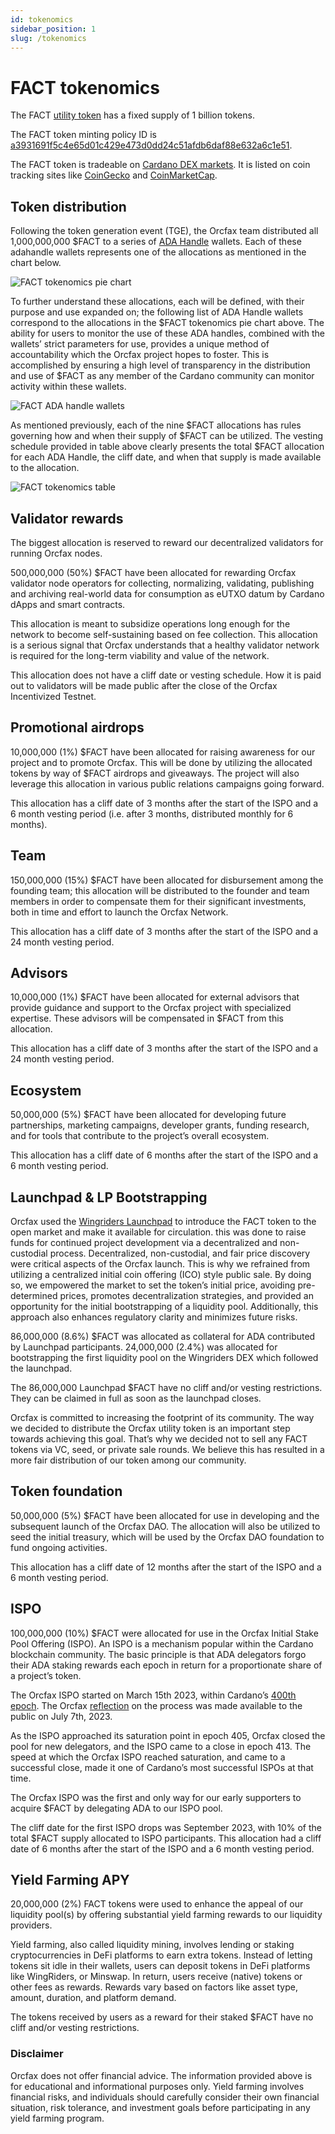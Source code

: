 ```yaml
---
id: tokenomics
sidebar_position: 1
slug: /tokenomics
---
```


# FACT tokenomics

The FACT [utility token](utility-token) has a fixed supply of 1 billion tokens.

The FACT token minting policy ID is
[a3931691f5c4e65d01c429e473d0dd24c51afdb6daf88e632a6c1e51][policyid-1].

The FACT token is tradeable on [Cardano DEX markets][dex-1]. It is listed on
coin tracking sites like [CoinGecko][listing-1] and [CoinMarketCap][listing-2].

[policyid-1]: https://pool.pm/asset1kuwfd0esf9xcxurp2x4f9w65lvz4tkfw5epugq
[listing-1]: https://www.coingecko.com/en/coins/orcfax
[listing-2]: https://coinmarketcap.com/currencies/orcfax/
[dex-1]: https://www.taptools.io/charts/token?pairID=026a18d04a0c642759bb3d83b12e3344894e5c1c7b2aeb1a2113a570.2b4e632bf755fe5e33309a47216aa396106641edd056423e2ef2a08ce30bb604

## Token distribution

Following the token generation event (TGE), the Orcfax team distributed all
1,000,000,000 $FACT to a series of [ADA Handle][handle-1] wallets. Each of these
adahandle wallets represents one of the allocations as mentioned in the chart
below.

![FACT tokenomics pie chart](/img/2023-08-30--FACT-tokenomics-pie-chart.jpeg)

To further understand these allocations, each will be defined, with their
purpose and use expanded on; the following list of ADA Handle wallets correspond
to the allocations in the $FACT tokenomics pie chart above. The ability for
users to monitor the use of these ADA handles, combined with the wallets’ strict
parameters for use, provides a unique method of accountability which the Orcfax
project hopes to foster. This is accomplished by ensuring a high level of
transparency in the distribution and use of $FACT as any member of the Cardano
community can monitor activity within these wallets.

![FACT ADA handle wallets](/img/2023-09-01--ADAhandle-FACT-wallets.png)

As mentioned previously, each of the nine $FACT allocations has rules governing
how and when their supply of $FACT can be utilized. The vesting schedule
provided in table above clearly presents the total $FACT allocation for each
ADA Handle, the cliff date, and when that supply is made available to the
allocation.

![FACT tokenomics table](/img/2023-09-02--FACT-tokenomics-table.png)

[handle-1]: https://mint.handle.me/

## Validator rewards

The biggest allocation is reserved to reward our decentralized validators for
running Orcfax nodes.

500,000,000 (50%) $FACT have been allocated for rewarding Orcfax validator node
operators for collecting, normalizing, validating, publishing and archiving
real-world data for consumption as eUTXO datum by Cardano dApps and smart
contracts.

This allocation is meant to subsidize operations long enough for the network to
become self-sustaining based on fee collection. This allocation is a serious
signal that Orcfax understands that a healthy validator network is required for
the long-term viability and value of the network.

This allocation does not have a cliff date or vesting schedule. How it is paid
out to validators will be made public after the close of the Orcfax Incentivized
Testnet.

## Promotional airdrops

10,000,000 (1%) $FACT have been allocated for raising awareness for our project
and to promote Orcfax. This will be done by utilizing the allocated tokens by
way of $FACT airdrops and giveaways. The project will also leverage this
allocation in various public relations campaigns going forward.

This allocation has a cliff date of 3 months after the start of the ISPO and a 6
month vesting period (i.e. after 3 months, distributed monthly for 6 months).

## Team

150,000,000 (15%) $FACT have been allocated for disbursement among the founding
team; this allocation will be distributed to the founder and team members in
order to compensate them for their significant investments, both in time and
effort to launch the Orcfax Network.

This allocation has a cliff date of 3 months after the start of the ISPO and a
24 month vesting period.

## Advisors

10,000,000 (1%) $FACT have been allocated for external advisors that provide
guidance and support to the Orcfax project with specialized expertise. These
advisors will be compensated in $FACT from this allocation.

This allocation has a cliff date of 3 months after the start of the ISPO and a
24 month vesting period.

## Ecosystem

50,000,000 (5%) $FACT have been allocated for developing future partnerships,
marketing campaigns, developer grants, funding research, and for tools that
contribute to the project’s overall ecosystem.

This allocation has a cliff date of 6 months after the start of the ISPO and a 6
month vesting period.

## Launchpad & LP Bootstrapping

Orcfax used the [Wingriders Launchpad][launch-1] to introduce the FACT token to
the open market and make it available for circulation. this was done to raise
funds for continued project development via a decentralized and non-custodial
process. Decentralized, non-custodial, and fair price discovery were critical
aspects of the Orcfax launch. This is why we refrained from utilizing a
centralized initial coin offering (ICO) style public sale. By doing so, we
empowered the market to set the token’s initial price, avoiding pre-determined
prices, promotes decentralization strategies, and provided an opportunity for
the initial bootstrapping of a liquidity pool. Additionally, this approach also
enhances regulatory clarity and minimizes future risks.

86,000,000 (8.6%) $FACT was allocated as collateral for ADA contributed by
Launchpad participants. 24,000,000 (2.4%) was allocated for bootstrapping the
first liquidity pool on the Wingriders DEX which followed the launchpad.

The 86,000,000 Launchpad $FACT have no cliff and/or vesting restrictions. They
can be claimed in full as soon as the launchpad closes.

Orcfax is committed to increasing the footprint of its community. The way we
decided to distribute the Orcfax utility token is an important step towards
achieving this goal. That’s why we decided not to sell any FACT tokens via VC,
seed, or private sale rounds. We believe this has resulted in a more fair
distribution of our token among our community.

[launch-1]: https://medium.com/@orcfax/orcfax-token-launch-in-collaboration-with-wingriders-launchpad-39d63da2b379

## Token foundation

50,000,000 (5%) $FACT have been allocated for use in developing and the
subsequent launch of the Orcfax DAO. The allocation will also be utilized to
seed the initial treasury, which will be used by the Orcfax DAO foundation to
fund ongoing activities.

This allocation has a cliff date of 12 months after the start of the ISPO and a
6 month vesting period.

## ISPO

100,000,000 (10%) $FACT were allocated for use in the Orcfax Initial Stake Pool
Offering (ISPO). An ISPO is a mechanism popular within the Cardano blockchain
community. The basic principle is that ADA delegators forgo their ADA staking
rewards each epoch in return for a proportionate share of a project’s token.

The Orcfax ISPO started on March 15th 2023, within Cardano’s
[400th epoch][ispo-1]. The Orcfax [reflection](/files/2023-07-07--Orcfax-ISPO-reflection.pdf) on the process was made
available to the public on July 7th, 2023.

As the ISPO approached its saturation point in epoch 405, Orcfax closed the pool
for new delegators, and the ISPO came to a close in epoch 413. The speed at
which the Orcfax ISPO reached saturation, and came to a successful close, made
it one of Cardano’s most successful ISPOs at that time.

The Orcfax ISPO was the first and only way for our early supporters to acquire
$FACT by delegating ADA to our ISPO pool.

The cliff date for the first ISPO drops was September 2023, with 10% of the
total $FACT supply allocated to ISPO participants. This allocation had a cliff
date of 6 months after the start of the ISPO and a 6 month vesting period.

[ispo-1]: https://orcfax.io/assets/Orcfax-ISPO-Prospectus--March15-2023.pdf

## Yield Farming APY

20,000,000 (2%) FACT tokens were used to enhance the appeal of our liquidity
pool(s) by offering substantial yield farming rewards to our liquidity
providers.

Yield farming, also called liquidity mining, involves lending or staking
cryptocurrencies in DeFi platforms to earn extra tokens. Instead of letting
tokens sit idle in their wallets, users can deposit tokens in DeFi platforms
like WingRiders, or Minswap. In return, users receive (native) tokens or other
fees as rewards. Rewards vary based on factors like asset type, amount,
duration, and platform demand.

The tokens received by users as a reward for their staked $FACT have no cliff
and/or vesting restrictions.

### Disclaimer

Orcfax does not offer financial advice. The information provided above is for
educational and informational purposes only. Yield farming involves financial
risks, and individuals should carefully consider their own financial situation,
risk tolerance, and investment goals before participating in any yield farming
program.
